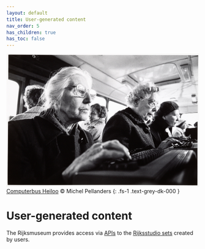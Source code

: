 ```yaml
---
layout: default
title: User-generated content
nav_order: 5
has_children: true
has_toc: false
---
```


![](../assets/img/NG-1986-6-8.jpg)
[Computerbus Heiloo](http://hdl.handle.net/10934/RM0001.COLLECT.347072) © Michel Pellanders
{: .fs-1 .text-grey-dk-000 }

# User-generated content
The Rijksmuseum provides access via [APIs](./api) to the [Rijksstudio sets](https://www.rijksmuseum.nl/en/rijksstudio) created by users.
